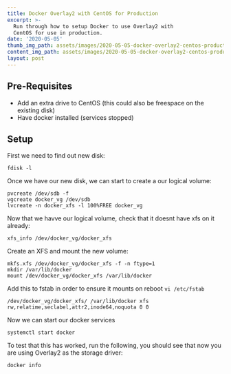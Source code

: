 ```yaml
---
title: Docker Overlay2 with CentOS for Production
excerpt: >-
  Run through how to setup Docker to use Overlay2 with
  CentOS for use in production.
date: '2020-05-05'
thumb_img_path: assets/images/2020-05-05-docker-overlay2-centos-production.png
content_img_path: assets/images/2020-05-05-docker-overlay2-centos-production.png
layout: post
---
```


## Pre-Requisites

- Add an extra drive to CentOS (this could also be freespace on the existing disk)
- Have docker installed (services stopped)

## Setup

First we need to find out new disk:
```
fdisk -l
```

Once we have our new disk, we can start to create a our logical volume:
```
pvcreate /dev/sdb -f
vgcreate docker_vg /dev/sdb
lvcreate -n docker_xfs -l 100%FREE docker_vg
```

Now that we havve our logical volume, check that it doesnt have xfs on it already:
```
xfs_info /dev/docker_vg/docker_xfs
```

Create an XFS and mount the new volume:
```
mkfs.xfs /dev/docker_vg/docker_xfs -f -n ftype=1
mkdir /var/lib/docker
mount /dev/docker_vg/docker_xfs /var/lib/docker
```

Add this to fstab in order to ensure it mounts on reboot `vi /etc/fstab`

```
/dev/docker_vg/docker_xfs/ /var/lib/docker xfs rw,relatime,seclabel,attr2,inode64,noquota 0 0
```

Now we can start our docker services

```
systemctl start docker
```

To test that this has worked, run the following, you should see that now you are using Overlay2 as the storage driver:
```
docker info
```
